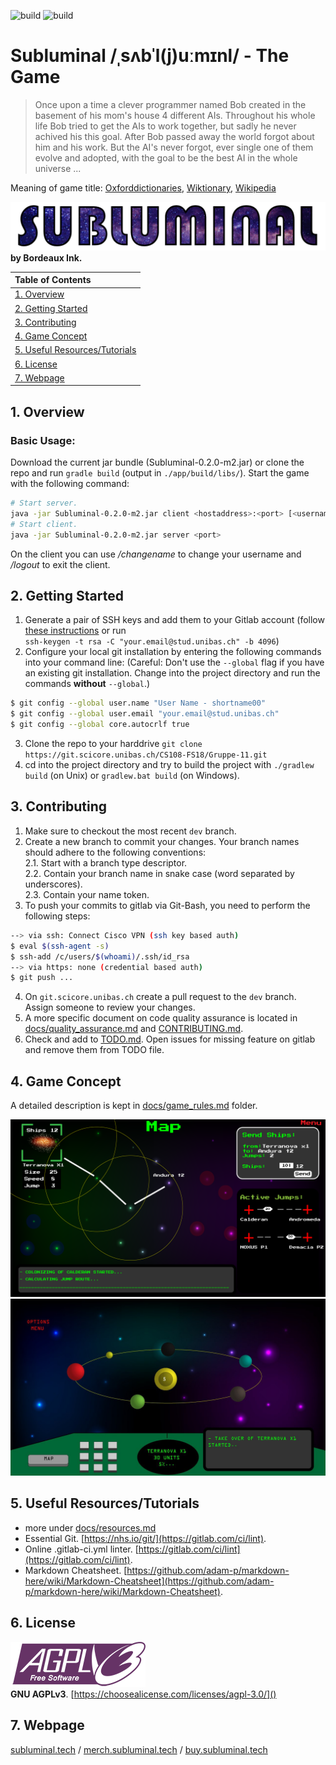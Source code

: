 ![build](https://git.scicore.unibas.ch/CS108-FS18/Gruppe-11/badges/dev/build.svg) ![build](https://git.scicore.unibas.ch/CS108-FS18/Gruppe-11/badges/dev/coverage.svg)
# Subluminal /ˌsʌbˈl(j)uːmɪnl/ - The Game

> Once upon a time a clever programmer named Bob created in the basement of his mom's house 4 different AIs. Throughout his whole life Bob tried to get the AIs to work together, but sadly he never achived his this goal. After Bob passed away the world forgot about him and his work. But the AI's never forgot, ever single one of them evolve and adopted, with the goal to be the best AI in the whole universe ...  

Meaning of game title: [Oxforddictionaries](https://en.oxforddictionaries.com/definition/us/subluminal), [Wiktionary](https://en.wiktionary.org/wiki/subluminal), [Wikipedia](https://en.wikipedia.org/wiki/Faster-than-light)

[![Logo](./assets/logo/subluminal_logo.png)](http://subluminal.tech) **by Bordeaux Ink.**

| Table of Contents                             |
|:----------------------------------------------|
| [1. Overview](#Overview)                      | 
| [2. Getting Started](#Getting-Started)        |
| [3. Contributing](#Contributing)              |
| [4. Game Concept](#Game-Concept)              |
| [5. Useful Resources/Tutorials](#useful-resourcestutorials) |
| [6. License](#License)                        |
| [7. Webpage](#Webpage)                        |


## 1. Overview
### Basic Usage:
Download the current jar bundle (Subluminal-0.2.0-m2.jar) or clone the repo and run ``gradle build`` (output in ``./app/build/libs/``).  Start the game with the following command:
```sh
# Start server.
java -jar Subluminal-0.2.0-m2.jar client <hostaddress>:<port> [<username>]
# Start client.
java -jar Subluminal-0.2.0-m2.jar server <port>
```
On the client you can use */changename* to change your username and */logout* to exit the client.

## 2. Getting Started
1. Generate a pair of SSH keys and add them to your Gitlab account (follow [these instructions](https://git.scicore.unibas.ch/help/ssh/README#generating-a-new-ssh-key-pair) or run  
``ssh-keygen -t rsa -C "your.email@stud.unibas.ch" -b 4096``)
2. Configure your local git installation by entering the following commands into your command line:
(Careful: Don't use the ``--global`` flag if you have an existing git installation. Change into the project directory and run the commands **without** ``--global``.)
```sh
$ git config --global user.name "User Name - shortname00"
$ git config --global user.email "your.email@stud.unibas.ch"
$ git config --global core.autocrlf true
```
3. Clone the repo to your harddrive ``git clone https://git.scicore.unibas.ch/CS108-FS18/Gruppe-11.git``  
4. cd into the project directory and try to build the project with ``./gradlew build`` (on Unix) or ``gradlew.bat build`` (on Windows).


## 3. Contributing
1. Make sure to checkout the most recent ``dev`` branch.
2. Create a new branch to commit your changes. Your branch names should adhere to the following conventions:  
2.1. Start with a branch type descriptor.  
2.2. Contain your branch name in snake case (word separated by underscores).  
2.3. Contain your name token.  
3. To push your commits to gitlab via Git-Bash, you need to perform the following steps:
```sh
--> via ssh: Connect Cisco VPN (ssh key based auth)
$ eval $(ssh-agent -s)
$ ssh-add /c/users/$(whoami)/.ssh/id_rsa
--> via https: none (credential based auth)
$ git push ...
```
4. On ``git.scicore.unibas.ch`` create a pull request to the ``dev`` branch. Assign someone to review your changes.
5. A more specific document on code quality assurance is located in [docs/quality_assurance.md](docs/quality_assurance.md) and [CONTRIBUTING.md](CONTRIBUTING.md).
6. Check and add to [TODO.md](TODO.md). Open issues for missing feature on gitlab and remove them from TODO file.


## 4. Game Concept
A detailed description is kept in [docs/game_rules.md](docs/game_rules.md) folder.  

![Mockup Image 4](./assets/mockup/ui_4.png)
![Mockup Image 1](./assets/mockup/ui_1.jpg)  


## 5. Useful Resources/Tutorials
- more under [docs/resources.md](docs/resources.md)
- Essential Git. [https://nhs.io/git/](https://gitlab.com/ci/lint).
- Online .gitlab-ci.yml linter. [https://gitlab.com/ci/lint](https://gitlab.com/ci/lint).
- Markdown Cheatsheet. [https://github.com/adam-p/markdown-here/wiki/Markdown-Cheatsheet](https://github.com/adam-p/markdown-here/wiki/Markdown-Cheatsheet).


## 6. License
![GNU AGPL Logo](assets/other/AGPLv3_Logo.png)  
**GNU AGPLv3**. [https://choosealicense.com/licenses/agpl-3.0/]()


## 7. Webpage
[subluminal.tech](http://subluminal.tech)  /   [merch.subluminal.tech](http://merch.subluminal.tech)  /   [buy.subluminal.tech](http://buy.subluminal.tech)
